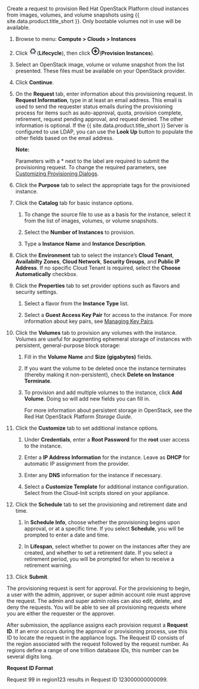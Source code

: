 Create a request to provision Red Hat OpenStack Platform cloud instances
from images, volumes, and volume snapshots using {{ site.data.product.title_short }}. Only
bootable volumes not in use will be available.

1.  Browse to menu: **Compute > Clouds > Instances**

2.  Click ![2007](../images/2007.png)(**Lifecycle**), then click
    ![1862](../images/1862.png)(**Provision Instances**).

3.  Select an OpenStack image, volume or volume snapshot from the list
    presented. These files must be available on your OpenStack provider.

4.  Click **Continue**.

5.  On the **Request** tab, enter information about this provisioning
    request. In **Request Information**, type in at least an email
    address. This email is used to send the requester status emails
    during the provisioning process for items such as auto-approval,
    quota, provision complete, retirement, request pending approval, and
    request denied. The other information is optional. If the
    {{ site.data.product.title_short }} Server is configured to use LDAP, you can use the
    **Look Up** button to populate the other fields based on the email
    address.

    **Note:**

    Parameters with a \* next to the label are required to submit the provisioning request. To change the required parameters, see [Customizing Provisioning Dialogs](#customizing-provisioning-dialogs).
    
6.  Click the **Purpose** tab to select the appropriate tags for the
    provisioned instance.

7.  Click the **Catalog** tab for basic instance options.

    1.  To change the source file to use as a basis for the instance,
        select it from the list of images, volumes, or volume snapshots.

    2.  Select the **Number of Instances** to provision.

    3.  Type a **Instance Name** and **Instance Description**.

8.  Click the **Environment** tab to select the instance’s **Cloud
    Tenant**, **Availabilty Zones**, **Cloud Network**, **Security
    Groups**, and **Public IP Address**. If no specific Cloud Tenant is
    required, select the **Choose Automatically** checkbox.

9.  Click the **Properties** tab to set provider options such as flavors
    and security settings.

    1.  Select a flavor from the **Instance Type** list.

    2.  Select a **Guest Access Key Pair** for access to the instance.
        For more information about key pairs, see [Managing Key Pairs](#managing-key-pairs).

10. Click the **Volumes** tab to provision any volumes with the
    instance. Volumes are useful for augmenting ephemeral storage of
    instances with persistent, general-purpose block storage:

    1.  Fill in the **Volume Name** and **Size (gigabytes)** fields.

    2.  If you want the volume to be deleted once the instance
        terminates (thereby making it non-persistent), check **Delete on
        Instance Terminate**.

    3.  To provision and add multiple volumes to the instance, click
        **Add Volume**. Doing so will add new fields you can fill in.

        For more information about persistent storage in OpenStack, see
        the Red Hat OpenStack Platform *Storage Guide*.

11. Click the **Customize** tab to set additional instance options.

    1.  Under **Credentials**, enter a **Root Password** for the
        **root** user access to the instance.

    2.  Enter a **IP Address Information** for the instance. Leave as
        **DHCP** for automatic IP assignment from the provider.

    3.  Enter any **DNS** information for the instance if necessary.

    4.  Select a **Customize Template** for additional instance
        configuration. Select from the Cloud-Init scripts stored on your
        appliance.

12. Click the **Schedule** tab to set the provisioning and retirement
    date and time.

    1.  In **Schedule Info**, choose whether the provisioning begins
        upon approval, or at a specific time. If you select
        **Schedule**, you will be prompted to enter a date and time.

    2.  In **Lifespan**, select whether to power on the instances after
        they are created, and whether to set a retirement date. If you
        select a retirement period, you will be prompted for when to
        receive a retirement warning.

13. Click **Submit**.

The provisioning request is sent for approval. For the provisioning to
begin, a user with the admin, approver, or super admin account role must
approve the request. The admin and super admin roles can also edit,
delete, and deny the requests. You will be able to see all provisioning
requests where you are either the requester or the approver.

After submission, the appliance assigns each provision request a
**Request ID**. If an error occurs during the approval or provisioning
process, use this ID to locate the request in the appliance logs. The
Request ID consists of the region associated with the request followed
by the request number. As regions define a range of one trillion
database IDs, this number can be several digits long.

**Request ID Format**

Request 99 in region123 results in Request ID 123000000000099.
